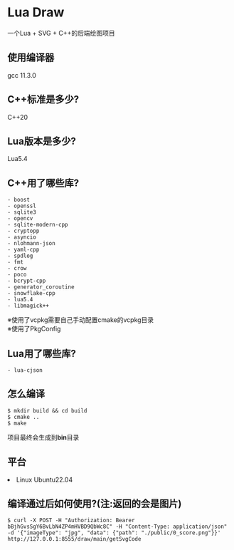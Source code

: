 # Lua Draw
一个Lua + SVG + C++的后端绘图项目<br>

## 使用编译器
gcc 11.3.0

## C++标准是多少?
C++20

## Lua版本是多少?
Lua5.4

## C++用了哪些库?

<pre><code>- boost
- openssl
- sqlite3
- opencv
- sqlite-modern-cpp
- cryptopp
- asyncio
- nlohmann-json
- yaml-cpp
- spdlog
- fmt
- crow
- poco
- bcrypt-cpp
- generator_coroutine
- snowflake-cpp
- lua5.4
- libmagick++
</code></pre>

※使用了vcpkg需要自己手动配置cmake的vcpkg目录<br>
※使用了PkgConfig

## Lua用了哪些库?
<code>- lua-cjson</code>

## 怎么编译

<pre><code>$ mkdir build && cd build
$ cmake ..
$ make
</code></pre>

项目最终会生成到<b>bin</b>目录

<h2>平台</h2>
<ui>
<li>Linux Ubuntu22.04</li>
</ui>

## 编译通过后如何使用?(注:返回的会是图片)
<pre><code>$ curl -X POST -H "Authorization: Bearer bBjhGvsSgY6BvLbN4ZP4mHVBD9QbWc8C" -H "Content-Type: application/json" -d '{"imageType": "jpg", "data": {"path": "./public/0_score.png"}}' http://127.0.0.1:8555/draw/main/getSvgCode
</code></pre>